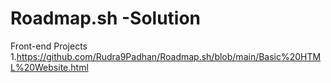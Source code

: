# Roadmap.sh -Solution
Front-end Projects
1.https://github.com/Rudra9Padhan/Roadmap.sh/blob/main/Basic%20HTML%20Website.html
